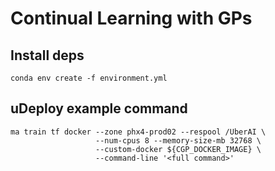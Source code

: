 # Continual Learning with GPs

## Install deps

```
conda env create -f environment.yml
```

## uDeploy example command

```
ma train tf docker --zone phx4-prod02 --respool /UberAI \
                   --num-cpus 8 --memory-size-mb 32768 \
                   --custom-docker ${CGP_DOCKER_IMAGE} \
                   --command-line '<full command>'
```
